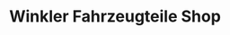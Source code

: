 ---
title: "Winkler Fahrzeugteile Shop"
url: /buchholz-in-der-nordheide/winkler-fahrzeugteile-shop/
shop: Autoteile
---